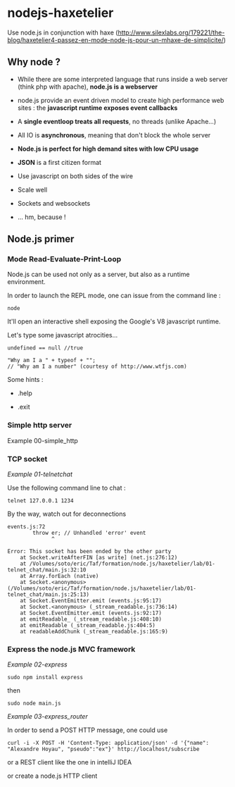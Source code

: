 nodejs-haxetelier
=================

Use node.js in conjunction with haxe
(http://www.silexlabs.org/179221/the-blog/haxetelier4-passez-en-mode-node-js-pour-un-mhaxe-de-simplicite/)



Why node ?
----------

-   While there are some interpreted language that runs inside a web server
    (think php with apache), **node.js is a webserver**

-   node.js provide an event driven model to create high performance web sites :
    the **javascript runtime exposes event callbacks**

-   A **single eventloop treats all requests**, no threads (unlike Apache...)

-   All IO is  **asynchronous**, meaning that don't block the whole server

-   **Node.js is perfect for high demand sites with low CPU usage**

-   **JSON** is a first citizen format

-   Use javascript on both sides of the wire

-   Scale well

-   Sockets and websockets

-   ... hm, because !



Node.js primer
--------------

### Mode Read-Evaluate-Print-Loop

Node.js can be used not only as a server, but also as a runtime environment.

In order to launch the REPL mode, one can issue from the command line :

~~~~~~~~~~~~~~~~~~~~~~~~~~~~~~~~~~~~~~~~~~~~~~~~~~~~~~~~~~~~~~~~~~~~~~~~~~~~~~~~
node
~~~~~~~~~~~~~~~~~~~~~~~~~~~~~~~~~~~~~~~~~~~~~~~~~~~~~~~~~~~~~~~~~~~~~~~~~~~~~~~~

It'll open an interactive shell exposing the Google's V8 javascript runtime.



Let's type some javascript atrocities...

~~~~~~~~~~~~~~~~~~~~~~~~~~~~~~~~~~~~~~~~~~~~~~~~~~~~~~~~~~~~~~~~~~~~~~~~~~~~~~~~
undefined == null //true
~~~~~~~~~~~~~~~~~~~~~~~~~~~~~~~~~~~~~~~~~~~~~~~~~~~~~~~~~~~~~~~~~~~~~~~~~~~~~~~~

~~~~~~~~~~~~~~~~~~~~~~~~~~~~~~~~~~~~~~~~~~~~~~~~~~~~~~~~~~~~~~~~~~~~~~~~~~~~~~~~
"Why am I a " + typeof + ""; 
// "Why am I a number" (courtesy of http://www.wtfjs.com)
~~~~~~~~~~~~~~~~~~~~~~~~~~~~~~~~~~~~~~~~~~~~~~~~~~~~~~~~~~~~~~~~~~~~~~~~~~~~~~~~



Some hints :

-   .help

-   .exit



### Simple http server

Example 00-simple_http



### TCP socket

*Example 01-telnetchat*



Use the following command line to chat :

~~~~~~~~~~~~~~~~~~~~~~~~~~~~~~~~~~~~~~~~~~~~~~~~~~~~~~~~~~~~~~~~~~~~~~~~~~~~~~~~
telnet 127.0.0.1 1234
~~~~~~~~~~~~~~~~~~~~~~~~~~~~~~~~~~~~~~~~~~~~~~~~~~~~~~~~~~~~~~~~~~~~~~~~~~~~~~~~



By the way, watch out for deconnections

~~~~~~~~~~~~~~~~~~~~~~~~~~~~~~~~~~~~~~~~~~~~~~~~~~~~~~~~~~~~~~~~~~~~~~~~~~~~~~~~
events.js:72
        throw er; // Unhandled 'error' event
              ^

Error: This socket has been ended by the other party
    at Socket.writeAfterFIN [as write] (net.js:276:12)
    at /Volumes/soto/eric/Taf/formation/node.js/haxetelier/lab/01-telnet_chat/main.js:32:10
    at Array.forEach (native)
    at Socket.<anonymous> (/Volumes/soto/eric/Taf/formation/node.js/haxetelier/lab/01-telnet_chat/main.js:25:13)
    at Socket.EventEmitter.emit (events.js:95:17)
    at Socket.<anonymous> (_stream_readable.js:736:14)
    at Socket.EventEmitter.emit (events.js:92:17)
    at emitReadable_ (_stream_readable.js:408:10)
    at emitReadable (_stream_readable.js:404:5)
    at readableAddChunk (_stream_readable.js:165:9)
~~~~~~~~~~~~~~~~~~~~~~~~~~~~~~~~~~~~~~~~~~~~~~~~~~~~~~~~~~~~~~~~~~~~~~~~~~~~~~~~



### Express the node.js MVC framework

*Example 02-express*



~~~~~~~~~~~~~~~~~~~~~~~~~~~~~~~~~~~~~~~~~~~~~~~~~~~~~~~~~~~~~~~~~~~~~~~~~~~~~~~~
sudo npm install express
~~~~~~~~~~~~~~~~~~~~~~~~~~~~~~~~~~~~~~~~~~~~~~~~~~~~~~~~~~~~~~~~~~~~~~~~~~~~~~~~

then

~~~~~~~~~~~~~~~~~~~~~~~~~~~~~~~~~~~~~~~~~~~~~~~~~~~~~~~~~~~~~~~~~~~~~~~~~~~~~~~~
sudo node main.js
~~~~~~~~~~~~~~~~~~~~~~~~~~~~~~~~~~~~~~~~~~~~~~~~~~~~~~~~~~~~~~~~~~~~~~~~~~~~~~~~



*Example 03-express_router*

In order to send a POST HTTP message, one could use

~~~~~~~~~~~~~~~~~~~~~~~~~~~~~~~~~~~~~~~~~~~~~~~~~~~~~~~~~~~~~~~~~~~~~~~~~~~~~~~~
curl -i -X POST -H 'Content-Type: application/json' -d '{"name": "Alexandre Hoyau", "pseudo":"ex"}' http://localhost/subscribe
~~~~~~~~~~~~~~~~~~~~~~~~~~~~~~~~~~~~~~~~~~~~~~~~~~~~~~~~~~~~~~~~~~~~~~~~~~~~~~~~



or a REST client like the one in intelliJ IDEA

or create a node.js HTTP client
